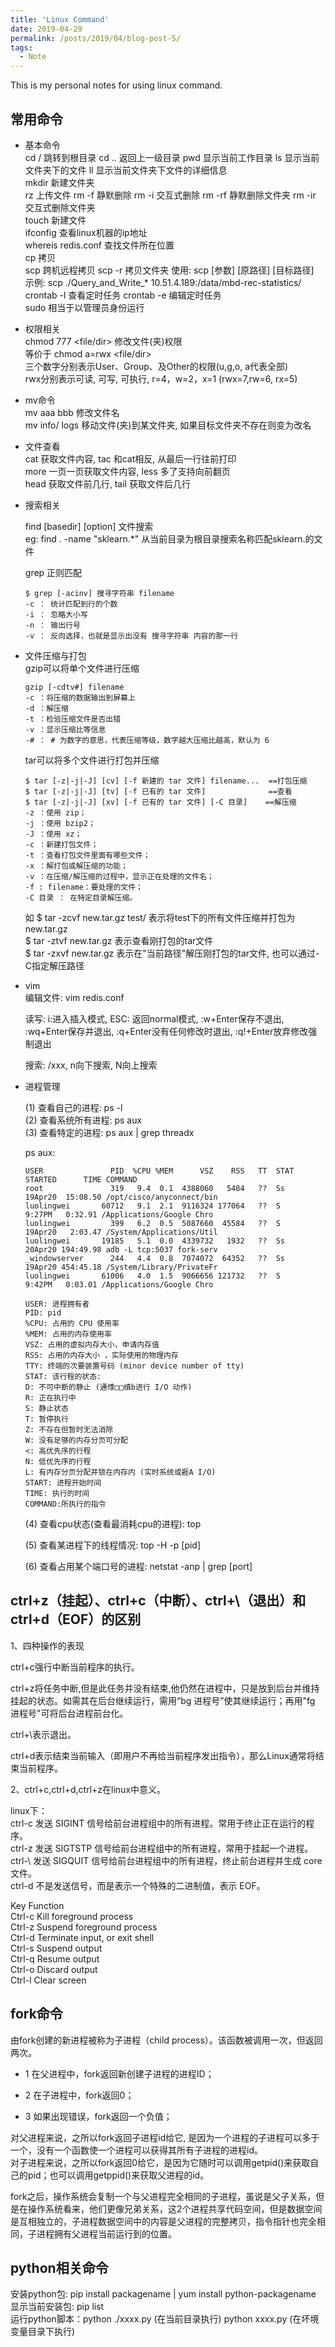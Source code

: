 ```yaml
---
title: 'Linux Command'
date: 2019-04-29
permalink: /posts/2019/04/blog-post-5/
tags:
  - Note
---
```


This is my personal notes for using linux command.


常用命令
------
* 基本命令  
  cd / 跳转到根目录  cd .. 返回上一级目录  pwd 显示当前工作目录  ls 显示当前文件夹下的文件  ll 显示当前文件夹下文件的详细信息  
  mkdir 新建文件夹  
  rz 上传文件  rm -f 静默删除  rm -i 交互式删除  rm -rf 静默删除文件夹  rm -ir 交互式删除文件夹  
  touch 新建文件  
  ifconfig 查看linux机器的ip地址  
  whereis redis.conf 查找文件所在位置  
  cp 拷贝  
  scp 跨机远程拷贝 scp -r 拷贝文件夹 使用: scp [参数] [原路径] [目标路径]  
  示例: scp ./Query_and_Write_* 10.51.4.189:/data/mbd-rec-statistics/   
  crontab -l 查看定时任务 crontab -e 编辑定时任务   
  sudo 相当于以管理员身份运行   

* 权限相关  
  chmod 777 <file/dir> 修改文件(夹)权限    
  等价于 chmod a=rwx <file/dir>  
  三个数字分别表示User、Group、及Other的权限(u,g,o, a代表全部)  
  rwx分别表示可读, 可写, 可执行, r=4，w=2，x=1 (rwx=7,rw=6, rx=5)  

* mv命令  
  mv aaa bbb 修改文件名  
  mv info/ logs  移动文件(夹)到某文件夹, 如果目标文件夹不存在则变为改名

* 文件查看  
  cat <filename> 获取文件内容, tac <filename> 和cat相反, 从最后一行往前打印  
  more <filename> 一页一页获取文件内容, less <filename> 多了支持向前翻页  
  head <filename> 获取文件前几行, tail <filename> 获取文件后几行

* 搜索相关    

  find [basedir] [option] 文件搜索  
  eg: find . -name "sklearn.*" 从当前目录为根目录搜索名称匹配sklearn.的文件  

  grep 正则匹配
  ```shell
  $ grep [-acinv] 搜寻字符串 filename
  -c ： 统计匹配到行的个数
  -i ： 忽略大小写
  -n ： 输出行号
  -v ： 反向选择，也就是显示出没有 搜寻字符串 内容的那一行
  ```


* 文件压缩与打包  
  gzip可以将单个文件进行压缩 
  ```shell 
  gzip [-cdtv#] filename
  -c ：将压缩的数据输出到屏幕上
  -d ：解压缩
  -t ：检验压缩文件是否出错
  -v ：显示压缩比等信息
  -# ： # 为数字的意思，代表压缩等级，数字越大压缩比越高，默认为 6
  ```

  tar可以将多个文件进行打包并压缩
  ```shell  
  $ tar [-z|-j|-J] [cv] [-f 新建的 tar 文件] filename...  ==打包压缩
  $ tar [-z|-j|-J] [tv] [-f 已有的 tar 文件]              ==查看
  $ tar [-z|-j|-J] [xv] [-f 已有的 tar 文件] [-C 目录]    ==解压缩
  -z ：使用 zip；
  -j ：使用 bzip2；
  -J ：使用 xz；
  -c ：新建打包文件；
  -t ：查看打包文件里面有哪些文件；
  -x ：解打包或解压缩的功能；
  -v ：在压缩/解压缩的过程中，显示正在处理的文件名；
  -f : filename：要处理的文件；
  -C 目录 ： 在特定目录解压缩。
  ```
  如 
  $ tar -zcvf new.tar.gz test/ 表示将test下的所有文件压缩并打包为new.tar.gz  
  $ tar -ztvf new.tar.gz 表示查看刚打包的tar文件  
  $ tar -zxvf new.tar.gz 表示在"当前路径"解压刚打包的tar文件, 也可以通过-C指定解压路径  

* vim  
  编辑文件: vim redis.conf  

  读写: i:进入插入模式, ESC: 返回normal模式, :w+Enter保存不退出, :wq+Enter保存并退出, :q+Enter没有任何修改时退出, :q!+Enter放弃修改强制退出  

  搜索: /xxx, n向下搜索, N向上搜索

* 进程管理

  (1) 查看自己的进程: ps -l  
  (2) 查看系统所有进程: ps aux  
  (3) 查看特定的进程: ps aux | grep threadx  

  ps aux:  
  ```shell
  USER               PID  %CPU %MEM      VSZ    RSS   TT  STAT STARTED      TIME COMMAND
  root               319   9.4  0.1  4388060   5484   ??  Ss   19Apr20  15:08.50 /opt/cisco/anyconnect/bin
  luolingwei       60712   9.1  2.1  9116324 177064   ??  S     9:27PM   0:32.91 /Applications/Google Chro
  luolingwei         399   6.2  0.5  5087660  45584   ??  S    19Apr20   2:03.47 /System/Applications/Util
  luolingwei       19185   5.1  0.0  4339732   1932   ??  Ss   20Apr20 194:49.98 adb -L tcp:5037 fork-serv
  _windowserver      244   4.4  0.8  7074072  64352   ??  Ss   19Apr20 454:45.18 /System/Library/PrivateFr
  luolingwei       61006   4.0  1.5  9066656 121732   ??  S     9:42PM   0:03.01 /Applications/Google Chro
  ```
  ```shell
  USER: 进程拥有者 
  PID: pid 
  %CPU: 占用的 CPU 使用率 
  %MEM: 占用的内存使用率 
  VSZ: 占用的虚拟内存大小，申请内存值
  RSS: 占用的内存大小 ，实际使用的物理内存
  TTY: 终端的次要装置号码 (minor device number of tty) 
  STAT: 该行程的状态: 
  D: 不可中断的静止 (通悸□□缜b进行 I/O 动作) 
  R: 正在执行中 
  S: 静止状态 
  T: 暂停执行 
  Z: 不存在但暂时无法消除 
  W: 没有足够的内存分页可分配 
  <: 高优先序的行程 
  N: 低优先序的行程 
  L: 有内存分页分配并锁在内存内 (实时系统或捱A I/O) 
  START: 进程开始时间 
  TIME: 执行的时间 
  COMMAND:所执行的指令
  ```

  (4) 查看cpu状态(查看最消耗cpu的进程): top  

  (5) 查看某进程下的线程情况: top -H -p [pid]  

  (6) 查看占用某个端口号的进程: netstat -anp \| grep [port]  


ctrl+z（挂起）、ctrl+c（中断）、ctrl+\（退出）和ctrl+d（EOF）的区别
-----------------------------------------------------------

1、四种操作的表现

ctrl+c强行中断当前程序的执行。  

ctrl+z将任务中断,但是此任务并没有结束,他仍然在进程中，只是放到后台并维持挂起的状态。如需其在后台继续运行，需用“bg 进程号”使其继续运行；再用"fg 进程号"可将后台进程前台化。  

ctrl+\表示退出。  

ctrl+d表示结束当前输入（即用户不再给当前程序发出指令），那么Linux通常将结束当前程序。  

2、ctrl+c,ctrl+d,ctrl+z在linux中意义。

linux下：  
ctrl-c 发送 SIGINT 信号给前台进程组中的所有进程。常用于终止正在运行的程序。  
ctrl-z 发送 SIGTSTP 信号给前台进程组中的所有进程，常用于挂起一个进程。  
ctrl-\ 发送 SIGQUIT 信号给前台进程组中的所有进程，终止前台进程并生成 core 文件。  
ctrl-d 不是发送信号，而是表示一个特殊的二进制值，表示 EOF。  

Key Function  
Ctrl-c Kill foreground process  
Ctrl-z Suspend foreground process  
Ctrl-d Terminate input, or exit shell  
Ctrl-s Suspend output  
Ctrl-q Resume output  
Ctrl-o Discard output  
Ctrl-l Clear screen  


fork命令
-------
由fork创建的新进程被称为子进程（child process）。该函数被调用一次，但返回两次。  
  
* 1 在父进程中，fork返回新创建子进程的进程ID；

* 2 在子进程中，fork返回0；

* 3 如果出现错误，fork返回一个负值；  

对父进程来说，之所以fork返回子进程id给它, 是因为一个进程的子进程可以多于一个，没有一个函数使一个进程可以获得其所有子进程的进程id。  
对子进程来说，之所以fork返回0给它，是因为它随时可以调用getpid()来获取自己的pid；也可以调用getppid()来获取父进程的id。  

fork之后，操作系统会复制一个与父进程完全相同的子进程，虽说是父子关系，但是在操作系统看来，他们更像兄弟关系，这2个进程共享代码空间，但是数据空间是互相独立的，子进程数据空间中的内容是父进程的完整拷贝，指令指针也完全相同，子进程拥有父进程当前运行到的位置。



python相关命令
------
安装python包: pip install packagename \| yum install python-packagename  
显示当前安装包: pip list  
运行python脚本：python ./xxxx.py (在当前目录执行)  python xxxx.py (在坏境变量目录下执行)  
